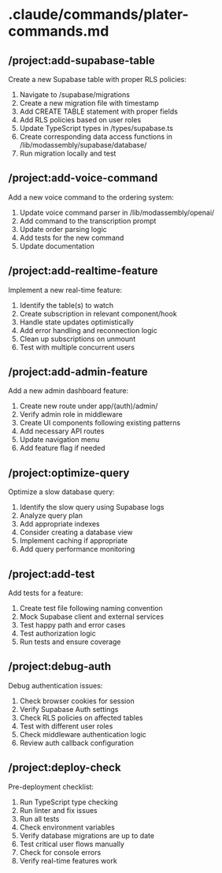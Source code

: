 # .claude/commands/plater-commands.md

## /project:add-supabase-table

Create a new Supabase table with proper RLS policies:

1. Navigate to /supabase/migrations
2. Create a new migration file with timestamp
3. Add CREATE TABLE statement with proper fields
4. Add RLS policies based on user roles
5. Update TypeScript types in /types/supabase.ts
6. Create corresponding data access functions in /lib/modassembly/supabase/database/
7. Run migration locally and test

## /project:add-voice-command

Add a new voice command to the ordering system:

1. Update voice command parser in /lib/modassembly/openai/
2. Add command to the transcription prompt
3. Update order parsing logic
4. Add tests for the new command
5. Update documentation

## /project:add-realtime-feature

Implement a new real-time feature:

1. Identify the table(s) to watch
2. Create subscription in relevant component/hook
3. Handle state updates optimistically
4. Add error handling and reconnection logic
5. Clean up subscriptions on unmount
6. Test with multiple concurrent users

## /project:add-admin-feature

Add a new admin dashboard feature:

1. Create new route under app/(auth)/admin/
2. Verify admin role in middleware
3. Create UI components following existing patterns
4. Add necessary API routes
5. Update navigation menu
6. Add feature flag if needed

## /project:optimize-query

Optimize a slow database query:

1. Identify the slow query using Supabase logs
2. Analyze query plan
3. Add appropriate indexes
4. Consider creating a database view
5. Implement caching if appropriate
6. Add query performance monitoring

## /project:add-test

Add tests for a feature:

1. Create test file following naming convention
2. Mock Supabase client and external services
3. Test happy path and error cases
4. Test authorization logic
5. Run tests and ensure coverage

## /project:debug-auth

Debug authentication issues:

1. Check browser cookies for session
2. Verify Supabase Auth settings
3. Check RLS policies on affected tables
4. Test with different user roles
5. Check middleware authentication logic
6. Review auth callback configuration

## /project:deploy-check

Pre-deployment checklist:

1. Run TypeScript type checking
2. Run linter and fix issues
3. Run all tests
4. Check environment variables
5. Verify database migrations are up to date
6. Test critical user flows manually
7. Check for console errors
8. Verify real-time features work
